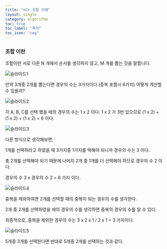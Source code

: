 ```yaml
---
title: "nCr 조합 이해"
layout: single
category: algorithm
toc: true
toc_label: "목차"
toc_icon: "cog"
---
```


### 조합 이란

조합이란 서로 다른 N 개에서 순서를 생각하지 않고, M 개를 뽑는 것을 말합니다.

![슬라이드1](https://user-images.githubusercontent.com/48713654/70390536-3f79cd00-1a0f-11ea-949e-5f83571d2eea.JPG)

만약 3개중 2개를 뽑는다면 경우의 수는 3가지이다.(중복 포함시 6가지) 어떻게 계산할 수 있을까?

![슬라이드2](https://user-images.githubusercontent.com/48713654/70390537-3f79cd00-1a0f-11ea-9430-9657b36594d6.JPG)

각 A, B, C를 선택 했을 때의 경우의 수는 1 x 2 이다. 1 x 2 가 3번 있으므로 (1 x 2) + (1 x 2) + (1 x 2) = 6 이다.

![슬라이드3](https://user-images.githubusercontent.com/48713654/70390538-3f79cd00-1a0f-11ea-9d09-14e53f6195b8.JPG)

다른 방식으로 생각해보면, 

1개를 선택하라고 하였을 때 3가지중 1가지를 택해야 되니까 경우의 수는 3 이다.

총 2개를 선택해야 되기 때문에 나머지 2개 중 1개를 더 선택해야 하므로 경우의 수 2 이다.

경우의 수 3 x 경우의 수 2 = 6 가지 이다.

![슬라이드4](https://user-images.githubusercontent.com/48713654/70390539-40126380-1a0f-11ea-8bd5-ace748a82eba.JPG)

중복을 제외하여면 2개를 선택할 때의 중복이 되는 경우의 수를 생각한다.

2개 중 2개를 선택하였을 때의 경우의 수를 생각하면 중복의 경우의 수를 알 수 있다.

최종적으로, 중복을 제외한 경우의 수는 3 x 2 x 1 / 2 x 1 = 3 가지이다.

![슬라이드5](https://user-images.githubusercontent.com/48713654/70390540-40126380-1a0f-11ea-9372-efafc06ee033.JPG)

5개중 3개를 선택한다면 반대로 5개중 2개를 선택하는 것과 같다.
